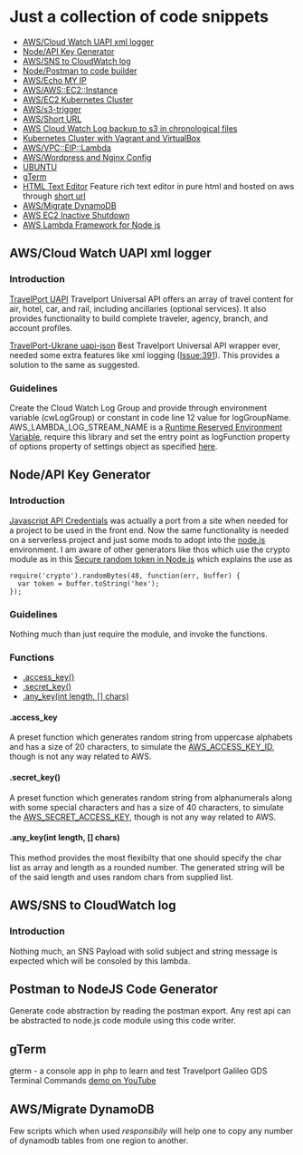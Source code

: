 # Just a collection of code snippets

* [AWS/Cloud Watch UAPI xml logger](./aws/cloud-watch-uapi-xml-logger.js) 
* [Node/API Key Generator](./node/api-key.js)
* [AWS/SNS to CloudWatch log](./aws/sns-cw-log.js)
* [Node/Postman to code builder](./node/generator.js)
* [AWS/Echo MY IP](./aws/echo-my-ip)
* [AWS/AWS::EC2::Instance](./aws/aws-ec2-sam)
* [AWS/EC2 Kubernetes Cluster](./aws/aws-cf-kubecluster)
* [AWS/s3-trigger](./aws/s3-trigger/)
* [AWS/Short URL](./aws/short-url/README.md)
* [AWS Cloud Watch Log backup to s3 in chronological files](./aws/cw-to-s3/)
* [Kubernetes Cluster with Vagrant and VirtualBox](./kubernetes-cluster)
* [AWS/VPC::EIP::Lambda](./aws/vpc-eip-lambda)
* [AWS/Wordpress and Nginx Config](./aws/lemp-wp-config)
* [UBUNTU](./ubuntu/)
* [gTerm](./gterm/)
* [HTML Text Editor](./textedit) Feature rich text editor in pure html and hosted on aws through [short url](https://bz2.in/texdit)
* [AWS/Migrate DynamoDB](./aws/migrate-dynamodb/)
* [AWS EC2 Inactive Shutdown](./aws/ec2-inactivity-shutdown/)
* [AWS Lambda Framework for Node js](./aws/aws-nodejs-lambda-framework)
## AWS/Cloud Watch UAPI xml logger

### Introduction

[TravelPort UAPI](https://support.travelport.com/webhelp/uapi/uAPI.htm) Travelport Universal API offers an array of travel content for air, hotel, car, and rail, including ancillaries (optional services). It also provides functionality to build complete traveler, agency, branch, and account profiles. 

[TravelPort-Ukrane uapi-json](https://github.com/Travelport-Ukraine/uapi-json) Best Travelport Universal API wrapper ever, needed some extra features like xml logging ([Issue:391](https://github.com/Travelport-Ukraine/uapi-json/issues/391#issuecomment-595560699)). This provides a solution to the same as suggested.

### Guidelines

Create the Cloud Watch Log Group and provide through environment variable (cwLogGroup) or constant in code line 12 value for logGroupName. AWS_LAMBDA_LOG_STREAM_NAME is a [Runtime Reserved Environment Variable](https://docs.aws.amazon.com/lambda/latest/dg/configuration-envvars.html), require this library and set the entry point as logFunction property of options property of settings object as specified [here](https://github.com/Travelport-Ukraine/uapi-json#options). 


## Node/API Key Generator

### Introduction

[Javascript API Credentials](http://www.php-trivandrum.org/code-snippets/javascript-api-credentials-just-a-port/) was actually a port from a site when needed for a project to be used in the front end. Now the same functionality is needed on a serverless project and just some mods to adopt into the [node.js](https://nodejs.org/) environment. I am aware of other generators like thos which use the crypto module as in this [Secure random token in Node.js](https://stackoverflow.com/questions/8855687/secure-random-token-in-node-js) which explains the use as 

```
require('crypto').randomBytes(48, function(err, buffer) {
  var token = buffer.toString('hex');
});
```

### Guidelines

Nothing much than just require the module, and invoke the functions. 

### Functions

* [.access_key()](#access_key)
* [.secret_key()](#secret_key)
* [.any_key(int length, [] chars)](#any_key)

<a name="access_key"></a>
#### .access_key

A preset function which generates random string from uppercase alphabets and has a size of 20 characters, to simulate the [AWS_ACCESS_KEY_ID](https://docs.aws.amazon.com/general/latest/gr/aws-sec-cred-types.html#access-keys-and-secret-access-keys), though is not any way related to AWS.


<a name="secret_key"></a>
#### .secret_key()

A preset function which generates random string from alphanumerals along with some special characters and has a size of 40 characters, to simulate the [AWS_SECRET_ACCESS_KEY](https://docs.aws.amazon.com/general/latest/gr/aws-sec-cred-types.html#access-keys-and-secret-access-keys), though is not any way related to AWS.

<a name="any_key"></a>
#### .any_key(int length, [] chars)

This method provides the most flexibilty that one should specify the char list as array and length as a rounded number. The generated string will be of the said length and uses random chars from supplied list. 

## AWS/SNS to CloudWatch log

### Introduction

Nothing much, an SNS Payload with solid subject and string message is expected which will be consoled by this lambda.

## Postman to NodeJS Code Generator

Generate code abstraction by reading the postman export. Any rest api can be abstracted to node.js code module using this code writer.

## gTerm

gterm - a console app in php to learn and test Travelport Galileo GDS Terminal Commands [demo on YouTube](https://youtu.be/30wohPsWBa4)

## AWS/Migrate DynamoDB

Few scripts which when used *responsibily* will help one to copy any number of dynamodb tables from one region to another. 
